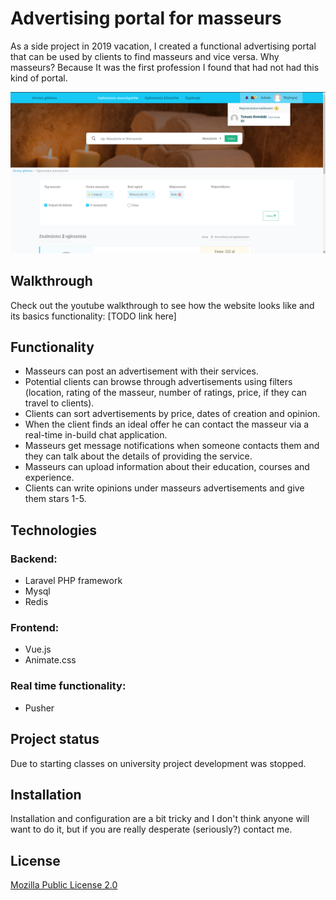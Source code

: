 # Advertising portal for masseurs

As a side project in 2019 vacation, I created a functional advertising portal that can be used by clients to find masseurs and vice versa. Why masseurs? Because It was the first profession I found that had not had this kind of portal.

![alt text](https://github.com/BSalwiczek/Advertising-portal/blob/master/preview.jpg?raw=true)

## Walkthrough

Check out the youtube walkthrough to see how the website looks like and its basics functionality:
[TODO link here]

## Functionality
- Masseurs can post an advertisement with their services.
- Potential clients can browse through advertisements using filters (location, rating of the masseur, number of ratings, price, if they can travel to clients).
- Clients can sort advertisements by price, dates of creation and opinion.
- When the client finds an ideal offer he can contact the masseur via a real-time in-build chat application.
- Masseurs get message notifications when someone contacts them and they can talk about the details of providing the service.
- Masseurs can upload information about their education, courses and experience.
- Clients can write opinions under masseurs advertisements and give them stars 1-5.

## Technologies
### Backend:
- Laravel PHP framework
- Mysql
- Redis
### Frontend:
- Vue.js
- Animate.css
### Real time functionality:
- Pusher

## Project status

Due to starting classes on university project development was stopped.


## Installation

Installation and configuration are a bit tricky and I don't think anyone will want to do it, but if you are really desperate (seriously?) contact me.


## License
[Mozilla Public License 2.0](https://choosealicense.com/licenses/mpl-2.0/)
